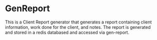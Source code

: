 # GenReport
This is a Client Report generator that generates a report containing client information, work done for the client, and notes.  The report is generated and stored in a redis databased and accessed via gen-report.
